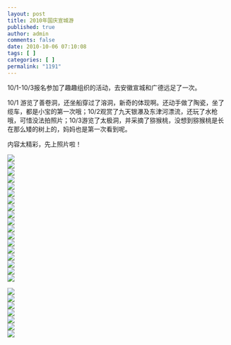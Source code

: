 ```yaml
---
layout: post
title: 2010年国庆宣城游
published: true
author: admin
comments: false
date: 2010-10-06 07:10:08
tags: [ ]
categories: [ ]
permalink: "1191"
---
```

  
10/1-10/3报名参加了趣趣组织的活动，去安徽宣城和广德远足了一次。


  


10/1 游览了善卷洞，还坐船穿过了溶洞，新奇的体现啊。还动手做了陶瓷，坐了缆车，都是小宝的第一次哦；10/2观赏了九天银瀑及东津河漂流，还玩了水枪哦，可惜没法拍照片；10/3游览了太极洞，并采摘了猕猴桃，没想到猕猴桃是长在那么矮的树上的，妈妈也是第一次看到呢。


  


内容太精彩，先上照片啦！


  


![][1]  
![][2]  
![][3]  
![][4]  
![][5]  
![][6]  
![][7]  
![][8]  
![][9]  
![][10]  
![][11]  
![][12]  
![][13]  
![][14]  
![][15]  
![][16]  
![][17]  
![][18]


  


![][19]  
![][20]  
![][21]  
![][22]  
![][23]  
![][24]  
![][25]

 [1]: http://xujianian.com/jx/blog/UploadFiles/2010-10/106789745.jpg
 [2]: http://xujianian.com/jx/blog/UploadFiles/2010-10/106998980.jpg
 [3]: http://xujianian.com/jx/blog/UploadFiles/2010-10/106512890.jpg
 [4]: http://xujianian.com/jx/blog/UploadFiles/2010-10/106684496.jpg
 [5]: http://xujianian.com/jx/blog/UploadFiles/2010-10/106689742.jpg
 [6]: http://xujianian.com/jx/blog/UploadFiles/2010-10/106612920.jpg
 [7]: http://xujianian.com/jx/blog/UploadFiles/2010-10/106624181.jpg
 [8]: http://xujianian.com/jx/blog/UploadFiles/2010-10/106830285.jpg
 [9]: http://xujianian.com/jx/blog/UploadFiles/2010-10/106721465.jpg
 [10]: http://xujianian.com/jx/blog/UploadFiles/2010-10/106636733.jpg
 [11]: http://xujianian.com/jx/blog/UploadFiles/2010-10/106731353.jpg
 [12]: http://xujianian.com/jx/blog/UploadFiles/2010-10/106809960.jpg
 [13]: http://xujianian.com/jx/blog/UploadFiles/2010-10/106465292.jpg
 [14]: http://xujianian.com/jx/blog/UploadFiles/2010-10/106437002.jpg
 [15]: http://xujianian.com/jx/blog/UploadFiles/2010-10/106713226.jpg
 [16]: http://xujianian.com/jx/blog/UploadFiles/2010-10/106601412.jpg
 [17]: http://xujianian.com/jx/blog/UploadFiles/2010-10/106364108.jpg
 [18]: http://xujianian.com/jx/blog/UploadFiles/2010-10/106490533.jpg
 [19]: http://xujianian.com/jx/blog/UploadFiles/2010-10/106835352.jpg
 [20]: http://xujianian.com/jx/blog/UploadFiles/2010-10/106157771.jpg
 [21]: http://xujianian.com/jx/blog/UploadFiles/2010-10/106203529.jpg
 [22]: http://xujianian.com/jx/blog/UploadFiles/2010-10/106554295.jpg
 [23]: http://xujianian.com/jx/blog/UploadFiles/2010-10/106466926.jpg
 [24]: http://xujianian.com/jx/blog/UploadFiles/2010-10/106201222.jpg
 [25]: http://xujianian.com/jx/blog/UploadFiles/2010-10/106378101.jpg